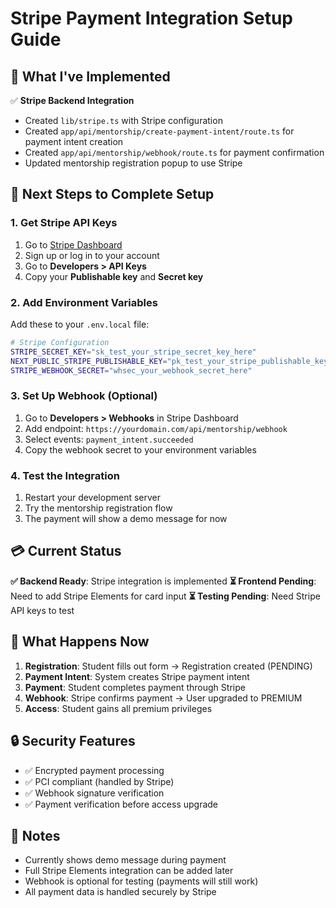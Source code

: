# Stripe Payment Integration Setup Guide

## 🔧 **What I've Implemented**

✅ **Stripe Backend Integration**
- Created `lib/stripe.ts` with Stripe configuration
- Created `app/api/mentorship/create-payment-intent/route.ts` for payment intent creation
- Created `app/api/mentorship/webhook/route.ts` for payment confirmation
- Updated mentorship registration popup to use Stripe

## 🚀 **Next Steps to Complete Setup**

### 1. **Get Stripe API Keys**
1. Go to [Stripe Dashboard](https://dashboard.stripe.com/)
2. Sign up or log in to your account
3. Go to **Developers > API Keys**
4. Copy your **Publishable key** and **Secret key**

### 2. **Add Environment Variables**
Add these to your `.env.local` file:

```bash
# Stripe Configuration
STRIPE_SECRET_KEY="sk_test_your_stripe_secret_key_here"
NEXT_PUBLIC_STRIPE_PUBLISHABLE_KEY="pk_test_your_stripe_publishable_key_here"
STRIPE_WEBHOOK_SECRET="whsec_your_webhook_secret_here"
```

### 3. **Set Up Webhook (Optional)**
1. Go to **Developers > Webhooks** in Stripe Dashboard
2. Add endpoint: `https://yourdomain.com/api/mentorship/webhook`
3. Select events: `payment_intent.succeeded`
4. Copy the webhook secret to your environment variables

### 4. **Test the Integration**
1. Restart your development server
2. Try the mentorship registration flow
3. The payment will show a demo message for now

## 💳 **Current Status**

**✅ Backend Ready**: Stripe integration is implemented
**⏳ Frontend Pending**: Need to add Stripe Elements for card input
**⏳ Testing Pending**: Need Stripe API keys to test

## 🎯 **What Happens Now**

1. **Registration**: Student fills out form → Registration created (PENDING)
2. **Payment Intent**: System creates Stripe payment intent
3. **Payment**: Student completes payment through Stripe
4. **Webhook**: Stripe confirms payment → User upgraded to PREMIUM
5. **Access**: Student gains all premium privileges

## 🔒 **Security Features**

- ✅ Encrypted payment processing
- ✅ PCI compliant (handled by Stripe)
- ✅ Webhook signature verification
- ✅ Payment verification before access upgrade

## 📝 **Notes**

- Currently shows demo message during payment
- Full Stripe Elements integration can be added later
- Webhook is optional for testing (payments will still work)
- All payment data is handled securely by Stripe
